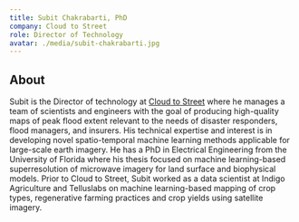 ```yaml
---
title: Subit Chakrabarti, PhD
company: Cloud to Street
role: Director of Technology
avatar: ./media/subit-chakrabarti.jpg
---
```

## About

Subit is the Director of technology at [Cloud to Street](https://www.cloudtostreet.ai/) where he manages a team of scientists and engineers with the goal of producing high-quality maps of peak flood extent relevant to the needs of disaster responders, flood managers, and insurers. His technical expertise and interest is in developing novel spatio-temporal machine learning methods applicable for large-scale earth imagery. He has a PhD in Electrical Engineering from the University of Florida where his thesis focused on machine learning-based superresolution of microwave imagery for land surface and biophysical models. Prior to Cloud to Street, Subit worked as a data scientist at Indigo Agriculture and Telluslabs on machine learning-based mapping of crop types, regenerative farming practices and crop yields using satellite imagery.